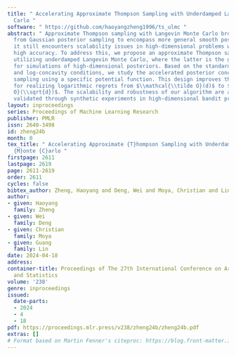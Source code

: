 ```yaml
---
title: " Accelerating Approximate Thompson Sampling with Underdamped Langevin Monte
  Carlo "
software: " https://github.com/haoyangzheng1996/ts_ulmc "
abstract: " Approximate Thompson sampling with Langevin Monte Carlo broadens its reach
  from Gaussian posterior sampling to encompass more general smooth posteriors. However,
  it still encounters scalability issues in high-dimensional problems when demanding
  high accuracy. To address this, we propose an approximate Thompson sampling strategy,
  utilizing underdamped Langevin Monte Carlo, where the latter is the go-to workhorse
  for simulations of high-dimensional posteriors. Based on the standard smoothness
  and log-concavity conditions, we study the accelerated posterior concentration and
  sampling using a specific potential function. This design improves the sample complexity
  for realizing logarithmic regrets from $\\mathcal{\\tilde O}(d)$ to $\\mathcal{\\tilde
  O}(\\sqrt{d})$. The scalability and robustness of our algorithm are also empirically
  validated through synthetic experiments in high-dimensional bandit problems. "
layout: inproceedings
series: Proceedings of Machine Learning Research
publisher: PMLR
issn: 2640-3498
id: zheng24b
month: 0
tex_title: " Accelerating Approximate {T}hompson Sampling with Underdamped {L}angevin
  {M}onte {C}arlo "
firstpage: 2611
lastpage: 2619
page: 2611-2619
order: 2611
cycles: false
bibtex_author: Zheng, Haoyang and Deng, Wei and Moya, Christian and Lin, Guang
author:
- given: Haoyang
  family: Zheng
- given: Wei
  family: Deng
- given: Christian
  family: Moya
- given: Guang
  family: Lin
date: 2024-04-18
address:
container-title: Proceedings of The 27th International Conference on Artificial Intelligence
  and Statistics
volume: '238'
genre: inproceedings
issued:
  date-parts:
  - 2024
  - 4
  - 18
pdf: https://proceedings.mlr.press/v238/zheng24b/zheng24b.pdf
extras: []
# Format based on Martin Fenner's citeproc: https://blog.front-matter.io/posts/citeproc-yaml-for-bibliographies/
---
```

